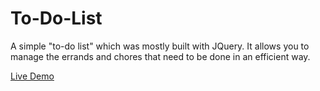 # To-Do-List
A simple "to-do list" which was mostly built with JQuery. It allows you to manage the errands and chores that need to be done in an efficient way.


[Live Demo](https://chia-hsing.github.io/To-Do-List/)
